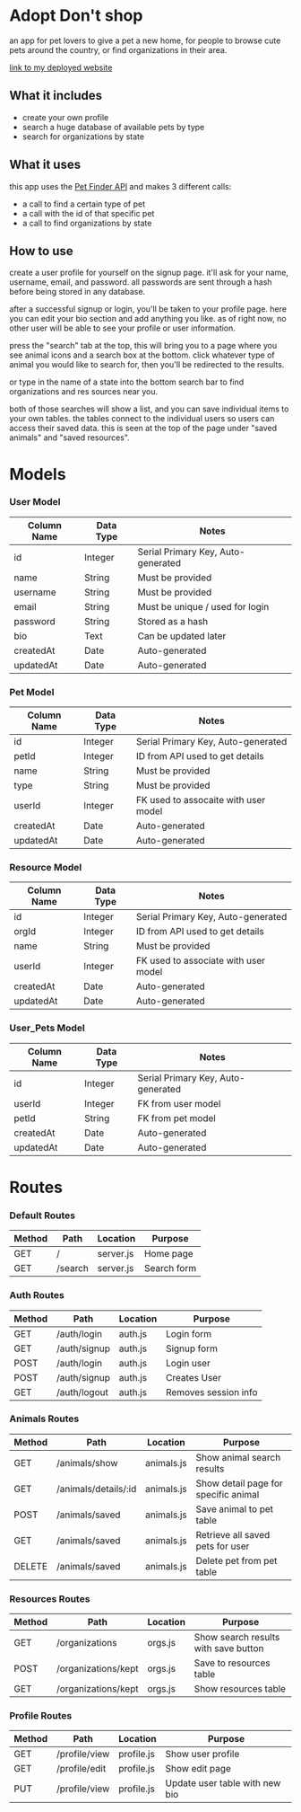 # Adopt Don't shop

an app for pet lovers to give a pet a new home, for people to browse cute pets around the country, or find organizations in their area.

[link to my deployed website](https://han-adoption-app.herokuapp.com/)

## What it includes

* create your own profile
* search a huge database of available pets by type
* search for organizations by state

## What it uses

this app uses the [Pet Finder API](https://www.petfinder.com/developers/v2/docs) and makes 3 different calls:
* a call to find a certain type of pet
* a call with the id of that specific pet
* a call to find organizations by state

## How to use

create a user profile for yourself on the signup page. it'll ask for your name, username, email, and password.
all passwords are sent through a hash before being stored in any database.

after a successful signup or login, you'll be taken to your profile page. here you can edit your bio section and add 
anything you like. as of right now, no other user will be able to see your profile or user information.

press the "search" tab at the top, this will bring you to a page where you see animal icons and a search box at the bottom.
click whatever type of animal you would like to search for, then you'll be redirected to the results.

or type in the name of a state into the bottom search bar to find organizations and res sources near you.

both of those searches will show a list, and you can save individual items to your own tables. the tables connect to the 
individual users so users can access their saved data. this is seen at the top of the page under 
"saved animals" and "saved resources".


# Models

### User Model

| Column Name | Data Type | Notes |
| --------------- | ------------- | ------------------------------ |
| id | Integer | Serial Primary Key, Auto-generated |
| name | String | Must be provided |
| username | String | Must be provided |
| email | String | Must be unique / used for login |
| password | String | Stored as a hash |
| bio | Text | Can be updated later |
| createdAt | Date | Auto-generated |
| updatedAt | Date | Auto-generated |

### Pet Model

| Column Name | Data Type | Notes |
| --------------- | ------------- | ------------------------------ |
| id | Integer | Serial Primary Key, Auto-generated |
| petId | Integer | ID from API used to get details |
| name | String | Must be provided |
| type | String | Must be provided |
| userId | Integer | FK used to assocaite with user model |
| createdAt | Date | Auto-generated |
| updatedAt | Date | Auto-generated |

### Resource Model

| Column Name | Data Type | Notes |
| --------------- | ------------- | ------------------------------ |
| id | Integer | Serial Primary Key, Auto-generated |
| orgId | Integer | ID from API used to get details |
| name | String | Must be provided |
| userId | Integer | FK used to associate with user model |
| createdAt | Date | Auto-generated |
| updatedAt | Date | Auto-generated |

### User_Pets Model

| Column Name | Data Type | Notes |
| --------------- | ------------- | ------------------------------ |
| id | Integer | Serial Primary Key, Auto-generated |
| userId | Integer | FK from user model |
| petId | String | FK from pet model |
| createdAt | Date | Auto-generated |
| updatedAt | Date | Auto-generated |


# Routes

### Default Routes

| Method | Path | Location | Purpose |
| ------ | ---------------- | -------------- | ------------------- |
| GET | / | server.js | Home page |
| GET | /search | server.js | Search form |

### Auth Routes

| Method | Path | Location | Purpose |
| ------ | ---------------- | -------------- | ------------------- |
| GET | /auth/login | auth.js | Login form |
| GET | /auth/signup | auth.js | Signup form |
| POST | /auth/login | auth.js | Login user |
| POST | /auth/signup | auth.js | Creates User |
| GET | /auth/logout | auth.js | Removes session info |

### Animals Routes

| Method | Path | Location | Purpose |
| ------ | ---------------- | -------------- | ------------------- |
| GET | /animals/show | animals.js | Show animal search results |
| GET | /animals/details/:id | animals.js | Show detail page for specific animal |
| POST | /animals/saved | animals.js | Save animal to pet table |
| GET | /animals/saved | animals.js | Retrieve all saved pets for user |
| DELETE | /animals/saved | animals.js | Delete pet from pet table |

### Resources Routes

| Method | Path | Location | Purpose |
| ------ | ---------------- | -------------- | ------------------- |
| GET | /organizations | orgs.js | Show search results with save button |
| POST | /organizations/kept | orgs.js | Save to resources table |
| GET | /organizations/kept | orgs.js | Show resources table |

### Profile Routes

| Method | Path | Location | Purpose |
| ------ | ---------------- | -------------- | ------------------- |
| GET | /profile/view | profile.js | Show user profile |
| GET | /profile/edit | profile.js | Show edit page |
| PUT | /profile/view | profile.js | Update user table with new bio |


